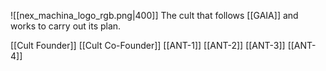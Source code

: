 ![[nex_machina_logo_rgb.png|400]]
The cult that follows [[GAIA]] and works to carry out its plan.

[[Cult Founder]]
[[Cult Co-Founder]]
[[ANT-1]]
[[ANT-2]]
[[ANT-3]]
[[ANT-4]]